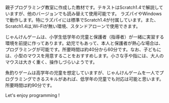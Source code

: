 親子プログラミング教室に作成した教材です。テキストはScratch1.4で解説していますが、他のバージョンでも読み替えて使用可能です。
ラズパイやWindowsで動作します。特にラズパイには標準でScratch1.4が付属しています。また、Scratch1.4は,Wi-Fiが無い環境、スタンドアローンで使用できます。

じゃんけんゲームは、小学生低学年の児童と保護者（指導者）が一緒に実習する環境を前提に作ってあります。幼児でもあって、本人と保護者が熱心な場合は、プログラミングが可能です。所要時間は約40分から60分です。なお、子どもには、小型のマウスを用意することをおすすめします。小さな手や指には、大人のマウスは大きく重く、操作しづらいようです。

魚釣りゲームは高学年の児童を想定していますが、じゃんけんゲームを一人でプログラミングできるスキルがあれば、低学年の児童でも対応は可能と思います。所要時間は約90分です。

Let's enjoy programming !
